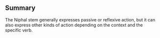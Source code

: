 ## Summary
The Niphal stem generally expresses passive or reflexive action, but it can also express other kinds of action depending on the context and the specific verb.
